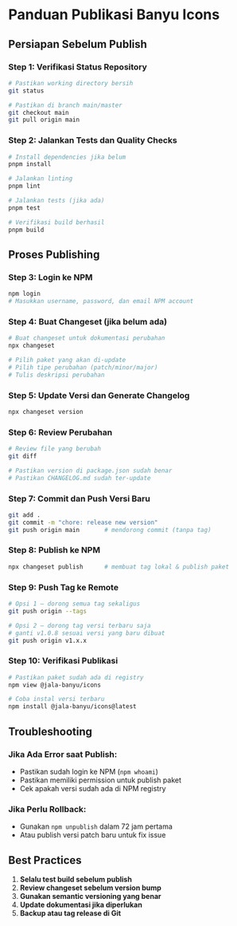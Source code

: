 # Panduan Publikasi Banyu Icons

## Persiapan Sebelum Publish

### Step 1: Verifikasi Status Repository
```bash
# Pastikan working directory bersih
git status

# Pastikan di branch main/master
git checkout main
git pull origin main
```

### Step 2: Jalankan Tests dan Quality Checks
```bash
# Install dependencies jika belum
pnpm install

# Jalankan linting
pnpm lint

# Jalankan tests (jika ada)
pnpm test

# Verifikasi build berhasil
pnpm build
```

## Proses Publishing

### Step 3: Login ke NPM
```bash
npm login
# Masukkan username, password, dan email NPM account
```

### Step 4: Buat Changeset (jika belum ada)
```bash
# Buat changeset untuk dokumentasi perubahan
npx changeset

# Pilih paket yang akan di-update
# Pilih tipe perubahan (patch/minor/major)
# Tulis deskripsi perubahan
```

### Step 5: Update Versi dan Generate Changelog
```bash
npx changeset version
```

### Step 6: Review Perubahan
```bash
# Review file yang berubah
git diff

# Pastikan version di package.json sudah benar
# Pastikan CHANGELOG.md sudah ter-update
```

### Step 7: Commit dan Push Versi Baru
```bash
git add .
git commit -m "chore: release new version"
git push origin main       # mendorong commit (tanpa tag)
```

### Step 8: Publish ke NPM
```bash
npx changeset publish      # membuat tag lokal & publish paket
```

### Step 9: Push Tag ke Remote
```bash
# Opsi 1 – dorong semua tag sekaligus
git push origin --tags

# Opsi 2 – dorong tag versi terbaru saja
# ganti v1.0.8 sesuai versi yang baru dibuat
git push origin v1.x.x
```

### Step 10: Verifikasi Publikasi
```bash
# Pastikan paket sudah ada di registry
npm view @jala-banyu/icons

# Coba instal versi terbaru
npm install @jala-banyu/icons@latest
```

## Troubleshooting

### Jika Ada Error saat Publish:
- Pastikan sudah login ke NPM (`npm whoami`)
- Pastikan memiliki permission untuk publish paket
- Cek apakah versi sudah ada di NPM registry

### Jika Perlu Rollback:
- Gunakan `npm unpublish` dalam 72 jam pertama
- Atau publish versi patch baru untuk fix issue

## Best Practices

1. **Selalu test build sebelum publish**
2. **Review changeset sebelum version bump**
3. **Gunakan semantic versioning yang benar**
4. **Update dokumentasi jika diperlukan**
5. **Backup atau tag release di Git**